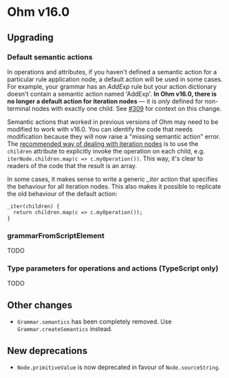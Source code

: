 # Ohm v16.0

## Upgrading

### Default semantic actions

In operations and attributes, if you haven't defined a semantic action for a particular rule application node, a default action will be used in some cases. For example, your grammar has an _AddExp_ rule but your action dictionary doesn't contain a semantic action named 'AddExp'. **In Ohm v16.0, there is no longer a default action for iteration nodes** — it is _only_ defined for non-terminal nodes with exactly one child. See [#309](https://github.com/harc/ohm/issues/309) for context on this change.

Semantic actions that worked in previous versions of Ohm may need to be modified to work with v16.0. You can identify the code that needs modification because they will now raise a "missing semantic action" error. The [recommended way of dealing with iteration nodes](https://github.com/harc/ohm/blob/master/doc/patterns-and-pitfalls.md#iteration-nodes) is to use the `children` attribute to explicitly invoke the operation on each child, e.g. `iterNode.children.map(c => c.myOperation())`. This way, it's clear to readers of the code that the result is an array.

In some cases, it makes sense to write a generic _\_iter_ action that specifies the behaviour for all iteration nodes. This also makes it possible to replicate the old behaviour of the default action:

```
_iter(children) {
  return children.map(c => c.myOperation());
}
```

### grammarFromScriptElement

TODO

### Type parameters for operations and actions (TypeScript only)

TODO

## Other changes

- `Grammar.semantics` has been completely removed. Use `Grammar.createSemantics` instead.

## New deprecations

- `Node.primitiveValue` is now deprecated in favour of `Node.sourceString`.
